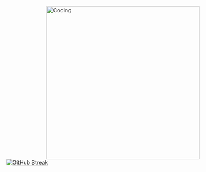   <img align="right" alt="Coding" width="400" src="add your link 
  here">

  [![GitHub Streak](https://github-readme-streak-stats.herokuapp.com/kevinbroomeDenverCoder1)](https://git.io/streak-stats)
